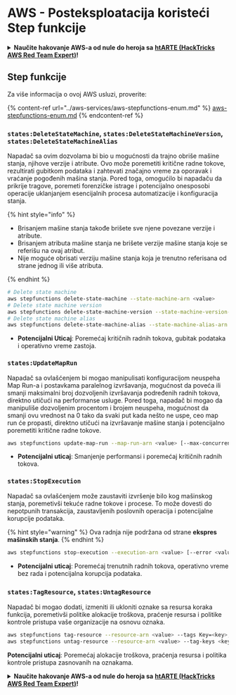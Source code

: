 # AWS - Posteksploatacija koristeći Step funkcije

<details>

<summary><strong>Naučite hakovanje AWS-a od nule do heroja sa</strong> <a href="https://training.hacktricks.xyz/courses/arte"><strong>htARTE (HackTricks AWS Red Team Expert)</strong></a><strong>!</strong></summary>

Drugi načini podrške HackTricks-u:

* Ako želite da vidite svoju **kompaniju reklamiranu na HackTricks-u** ili da **preuzmete HackTricks u PDF formatu** proverite [**PLANOVE ZA PRIJAVU**](https://github.com/sponsors/carlospolop)!
* Nabavite [**zvanični PEASS & HackTricks swag**](https://peass.creator-spring.com)
* Otkrijte [**Porodicu PEASS**](https://opensea.io/collection/the-peass-family), našu kolekciju ekskluzivnih [**NFT-ova**](https://opensea.io/collection/the-peass-family)
* **Pridružite se** 💬 [**Discord grupi**](https://discord.gg/hRep4RUj7f) ili [**telegram grupi**](https://t.me/peass) ili nas **pratite** na **Twitteru** 🐦 [**@hacktricks_live**](https://twitter.com/hacktricks_live)**.**
* **Podelite svoje hakovanje trikove slanjem PR-ova na** [**HackTricks**](https://github.com/carlospolop/hacktricks) i [**HackTricks Cloud**](https://github.com/carlospolop/hacktricks-cloud) github repozitorijume.

</details>

## Step funkcije

Za više informacija o ovoj AWS usluzi, proverite:

{% content-ref url="../aws-services/aws-stepfunctions-enum.md" %}
[aws-stepfunctions-enum.md](../aws-services/aws-stepfunctions-enum.md)
{% endcontent-ref %}

### `states:DeleteStateMachine`, `states:DeleteStateMachineVersion`, `states:DeleteStateMachineAlias`

Napadač sa ovim dozvolama bi bio u mogućnosti da trajno obriše mašine stanja, njihove verzije i atribute. Ovo može poremetiti kritične radne tokove, rezultirati gubitkom podataka i zahtevati značajno vreme za oporavak i vraćanje pogođenih mašina stanja. Pored toga, omogućilo bi napadaču da prikrije tragove, poremeti forenzičke istrage i potencijalno onesposobi operacije uklanjanjem esencijalnih procesa automatizacije i konfiguracija stanja. 

{% hint style="info" %}

- Brisanjem mašine stanja takođe brišete sve njene povezane verzije i atribute.
- Brisanjem atributa mašine stanja ne brišete verzije mašine stanja koje se referišu na ovaj atribut.
- Nije moguće obrisati verziju mašine stanja koja je trenutno referisana od strane jednog ili više atributa.

{% endhint %}
```bash
# Delete state machine
aws stepfunctions delete-state-machine --state-machine-arn <value>
# Delete state machine version
aws stepfunctions delete-state-machine-version --state-machine-version-arn <value>
# Delete state machine alias
aws stepfunctions delete-state-machine-alias --state-machine-alias-arn <value>
```
- **Potencijalni Uticaj**: Poremećaj kritičnih radnih tokova, gubitak podataka i operativno vreme zastoja.

### `states:UpdateMapRun`

Napadač sa ovlašćenjem bi mogao manipulisati konfiguracijom neuspeha Map Run-a i postavkama paralelnog izvršavanja, mogućnost da poveća ili smanji maksimalni broj dozvoljenih izvršavanja podređenih radnih tokova, direktno utičući na performanse usluge. Pored toga, napadač bi mogao da manipuliše dozvoljenim procentom i brojem neuspeha, mogućnost da smanji ovu vrednost na 0 tako da svaki put kada nešto ne uspe, ceo map run će propasti, direktno utičući na izvršavanje mašine stanja i potencijalno poremetiti kritične radne tokove.
```bash
aws stepfunctions update-map-run --map-run-arn <value> [--max-concurrency <value>] [--tolerated-failure-percentage <value>] [--tolerated-failure-count <value>]
```
- **Potencijalni uticaj**: Smanjenje performansi i poremećaj kritičnih radnih tokova.

### `states:StopExecution`

Napadač sa ovlašćenjem može zaustaviti izvršenje bilo kog mašinskog stanja, poremetivši tekuće radne tokove i procese. To može dovesti do nepotpunih transakcija, zaustavljenih poslovnih operacija i potencijalne korupcije podataka.

{% hint style="warning" %}
Ova radnja nije podržana od strane **ekspres mašinskih stanja**.
{% endhint %}
```bash
aws stepfunctions stop-execution --execution-arn <value> [--error <value>] [--cause <value>]
```
- **Potencijalni uticaj**: Poremećaj trenutnih radnih tokova, operativno vreme bez rada i potencijalna korupcija podataka.

### `states:TagResource`, `states:UntagResource`

Napadač bi mogao dodati, izmeniti ili ukloniti oznake sa resursa koraka funkcija, poremetivši politike alokacije troškova, praćenje resursa i politike kontrole pristupa vaše organizacije na osnovu oznaka.
```bash
aws stepfunctions tag-resource --resource-arn <value> --tags Key=<key>,Value=<value>
aws stepfunctions untag-resource --resource-arn <value> --tag-keys <key>
```
**Potencijalni uticaj**: Poremećaj alokacije troškova, praćenja resursa i politika kontrole pristupa zasnovanih na oznakama.

<details>

<summary><strong>Naučite hakovanje AWS-a od nule do heroja sa</strong> <a href="https://training.hacktricks.xyz/courses/arte"><strong>htARTE (HackTricks AWS Red Team Expert)</strong></a><strong>!</strong></summary>

Drugi načini podrške HackTricks-u:

* Ako želite da vidite svoju **kompaniju reklamiranu na HackTricks-u** ili da **preuzmete HackTricks u PDF formatu** proverite [**PLANOVE ZA PRETPLATU**](https://github.com/sponsors/carlospolop)!
* Nabavite [**zvanični PEASS & HackTricks swag**](https://peass.creator-spring.com)
* Otkrijte [**Porodicu PEASS**](https://opensea.io/collection/the-peass-family), našu kolekciju ekskluzivnih [**NFT-ova**](https://opensea.io/collection/the-peass-family)
* **Pridružite se** 💬 [**Discord grupi**](https://discord.gg/hRep4RUj7f) ili [**telegram grupi**](https://t.me/peass) ili nas **pratite** na **Twitteru** 🐦 [**@hacktricks_live**](https://twitter.com/hacktricks_live)**.**
* **Podelite svoje hakovanje trikove slanjem PR-ova na** [**HackTricks**](https://github.com/carlospolop/hacktricks) i [**HackTricks Cloud**](https://github.com/carlospolop/hacktricks-cloud) github repozitorijume.

</details>

